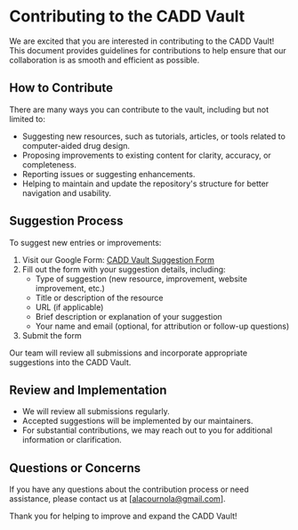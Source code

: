 # Contributing to the CADD Vault

We are excited that you are interested in contributing to the CADD Vault! This document provides guidelines for contributions to help ensure that our collaboration is as smooth and efficient as possible.

## How to Contribute

There are many ways you can contribute to the vault, including but not limited to:

- Suggesting new resources, such as tutorials, articles, or tools related to computer-aided drug design.
- Proposing improvements to existing content for clarity, accuracy, or completeness.
- Reporting issues or suggesting enhancements.
- Helping to maintain and update the repository's structure for better navigation and usability.

## Suggestion Process

To suggest new entries or improvements:

1. Visit our Google Form: [CADD Vault Suggestion Form](https://forms.gle/ee7vmWLGLJ4WbXz48)
2. Fill out the form with your suggestion details, including:
   - Type of suggestion (new resource, improvement, website improvement, etc.)
   - Title or description of the resource
   - URL (if applicable)
   - Brief description or explanation of your suggestion
   - Your name and email (optional, for attribution or follow-up questions)
3. Submit the form

Our team will review all submissions and incorporate appropriate suggestions into the CADD Vault.

## Review and Implementation

- We will review all submissions regularly.
- Accepted suggestions will be implemented by our maintainers.
- For substantial contributions, we may reach out to you for additional information or clarification.

## Questions or Concerns

If you have any questions about the contribution process or need assistance, please contact us at [alacournola@gmail.com].

Thank you for helping to improve and expand the CADD Vault!